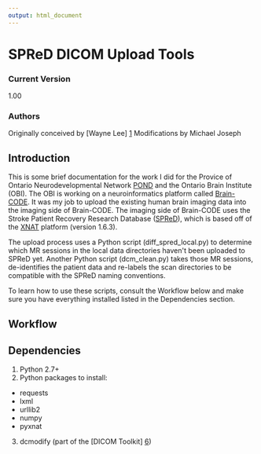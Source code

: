 ```yaml
---
output: html_document
---
```

# SPReD DICOM Upload Tools

### Current Version

1.00

### Authors
Originally conceived by [Wayne Lee] [1] 
Modifications by Michael Joseph

## Introduction

This is some brief documentation for the work I did for the Provice of Ontario Neurodevelopmental Network [POND][2] and the Ontario Brain Institute (OBI). The OBI is working on a neuroinformatics platform called [Brain-CODE][3]. It was my job to upload the existing human brain imaging data into the imaging side of Brain-CODE. The imaging side of Brain-CODE uses the Stroke Patient Recovery Research Database ([SPReD][4]), which is based off of the [XNAT][5] platform (version 1.6.3).

The upload process uses a Python script (diff_spred_local.py) to determine which MR sessions in the local data directories haven't been uploaded to SPReD yet. Another Python script (dcm_clean.py) takes those MR sessions, de-identifies the patient data and re-labels the scan directories to be compatible with the SPReD naming conventions. 

To learn how to use these scripts, consult the Workflow below and make sure you have everything installed listed in the Dependencies section.

## Workflow

## Dependencies
1. Python 2.7+
2. Python packages to install:
+ requests
+ lxml
+ urllib2
+ numpy
+ pyxnat
3. dcmodify (part of the [DICOM Toolkit] [6])

<!---
References
-->
[1]: https://github.com/wy2lee/DCM_QA 
[2]: http://pond-network.ca/home/
[3]: https://braincode.ca/
[4]: https://spred.braincode.ca/
[5]: http://www.xnat.org/
[6]: http://support.dcmtk.org/docs/index.html
